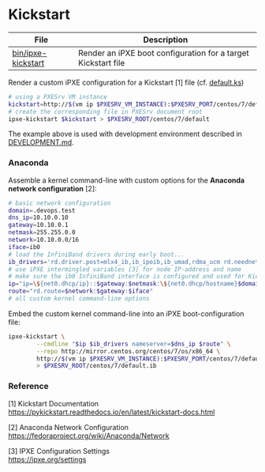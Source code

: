 # Kickstart

File                      | Description
--------------------------|-----------------------------------------
[bin/ipxe-kickstart][ik]  | Render an iPXE boot configuration for a target Kickstart file

Render a custom iPXE configuration for a Kickstart [1] file (cf. [default.ks](7/default.ks))

```bash
# using a PXESrv VM instance
kickstart=http://$(vm ip $PXESRV_VM_INSTANCE):$PXESRV_PORT/centos/7/default.ks
# create the corresponding file in PXESrv document root
ipxe-kickstart $kickstart > $PXESRV_ROOT/centos/7/default
```

The example above is used with development environment described in [DEVELOPMENT.md][dv].

[ik]: ../../bin/ipxe-kickstart
[dv]: ../../DEVELOPMENT.md

### Anaconda

Assemble a kernel command-line with custom options for the **Anaconda network configuration** [2]:

```bash
# basic network configuration
domain=.devops.test
dns_ip=10.10.0.10
gateway=10.10.0.1
netmask=255.255.0.0
network=10.10.0.0/16
iface=ib0
# load the InfiniBand drivers during early boot...
ib_drivers='rd.driver.post=mlx4_ib,ib_ipoib,ib_umad,rdma_ucm rd.neednet=1 rd.timeout=20 rd.retry=80'
# use iPXE intermingled variables [3] for node IP-address and name
# make sure the ib0 InfiniBand interface is configured and used for Kickstart
ip="ip=\${net0.dhcp/ip}::$gateway:$netmask:\${net0.dhcp/hostname}$domain:$iface:off ks.device=$iface"
route="rd.route=$network:$gateway:$iface"
# all custom kernel command-line options
```

Embed the custom kernel command-line into an iPXE boot-configuration file:

```bash
ipxe-kickstart \
        --cmdline "$ip $ib_drivers nameserver=$dns_ip $route" \
        --repo http://mirror.centos.org/centos/7/os/x86_64 \
        http://$(vm ip $PXESRV_VM_INSTANCE):$PXESRV_PORT/centos/7/default.ib.ks \
        > $PXESRV_ROOT/centos/7/default.ib
```

### Reference

[1] Kickstart Documentation  
<https://pykickstart.readthedocs.io/en/latest/kickstart-docs.html>

[2] Anaconda Network Configuration  
<https://fedoraproject.org/wiki/Anaconda/Network>

[3] IPXE Configuration Settings  
<https://ipxe.org/settings>
